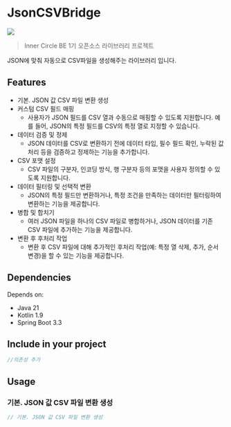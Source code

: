 # JsonCSVBridge
[![](https://jitpack.io/v/hyunolike/json-csv-bridge.svg)](https://jitpack.io/#hyunolike/json-csv-bridge)
> Inner Circle BE 1기 오픈소스 라이브러리 프로젝트

JSON에 맞춰 자동으로 CSV파일을 생성해주는 라이브러리 입니다.

## Features
- 기본. JSON 값 CSV 파일 변환 생성
- 커스텀 CSV 필드 매핑
  - 사용자가 JSON 필드를 CSV 열과 수동으로 매핑할 수 있도록 지원합니다. 예를 들어, JSON의 특정 필드를 CSV의 특정 열로 지정할 수 있습니다.
- 데이터 검증 및 정제
  -  JSON 데이터를 CSV로 변환하기 전에 데이터 타입, 필수 필드 확인, 누락된 값 처리 등을 검증하고 정제하는 기능을 추가합니다.
- CSV 포맷 설정
  - CSV 파일의 구분자, 인코딩 방식, 행 구분자 등의 포맷을 사용자 정의할 수 있도록 지원합니다.
- 데이터 필터링 및 선택적 변환
  - JSON의 특정 필드만 변환하거나, 특정 조건을 만족하는 데이터만 필터링하여 변환하는 기능을 제공합니다.
- 병합 및 합치기
  - 여러 JSON 파일을 하나의 CSV 파일로 병합하거나, JSON 데이터를 기존 CSV 파일에 추가하는 기능을 제공합니다.
- 변환 후 후처리 작업
  - 변환 후 CSV 파일에 대해 추가적인 후처리 작업(예: 특정 열 삭제, 추가, 순서 변경)을 할 수 있는 기능을 제공합니다.

## Dependencies
Depends on:
- Java 21
- Kotlin 1.9
- Spring Boot 3.3

## Include in your project 
```kotlin
//의존성 추가
```

## Usage
### 기본. JSON 값 CSV 파일 변환 생성
```kotlin
// 기본. JSON 값 CSV 파일 변환 생성
```
